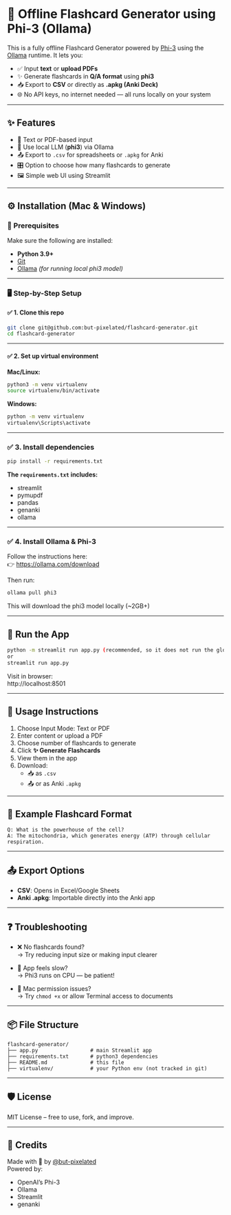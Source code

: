 # 🧠 Offline Flashcard Generator using Phi-3 (Ollama)

This is a fully offline Flashcard Generator powered by [Phi-3](https://ollama.com/library/phi3) using the [Ollama](https://ollama.com) runtime. It lets you:

- ✅ Input **text** or **upload PDFs**
- ✨ Generate flashcards in **Q/A format** using **phi3**
- 📥 Export to **CSV** or directly as **.apkg (Anki Deck)**
- 🌐 No API keys, no internet needed — all runs locally on your system

---

## ✨ Features

- 💬 Text or PDF-based input  
- 🔁 Use local LLM (**phi3**) via Ollama  
- 📤 Export to `.csv` for spreadsheets or `.apkg` for Anki  
- 🎛️ Option to choose how many flashcards to generate  
- 🖼️ Simple web UI using Streamlit  

---

## ⚙️ Installation (Mac & Windows)

### 🔧 Prerequisites

Make sure the following are installed:

- **Python 3.9+**  
- [Git](https://git-scm.com/downloads)  
- [Ollama](https://ollama.com) *(for running local phi3 model)*  

---

### 🖥️ Step-by-Step Setup

#### ✅ 1. Clone this repo

```bash
git clone git@github.com:but-pixelated/flashcard-generator.git
cd flashcard-generator
```

---

#### ✅ 2. Set up virtual environment

**Mac/Linux:**

```bash
python3 -m venv virtualenv
source virtualenv/bin/activate
```

**Windows:**

```bash
python -m venv virtualenv
virtualenv\Scripts\activate
```

---

### ✅ 3. Install dependencies

```bash
pip install -r requirements.txt
```

**The `requirements.txt` includes:**

- streamlit  
- pymupdf  
- pandas  
- genanki  
- ollama  

---

### ✅ 4. Install Ollama & Phi-3

Follow the instructions here:  
👉 https://ollama.com/download

Then run:

```bash
ollama pull phi3
```

This will download the phi3 model locally (~2GB+)

---

## 🚀 Run the App

```bash
python -m streamlit run app.py (recommended, so it does not run the global venv)
or
streamlit run app.py
```

Visit in browser:  
http://localhost:8501

---

## 🧪 Usage Instructions

1. Choose Input Mode: Text or PDF  
2. Enter content or upload a PDF  
3. Choose number of flashcards to generate  
4. Click **✨ Generate Flashcards**  
5. View them in the app  
6. Download:
   - 📥 as `.csv`  
   - 📤 or as Anki `.apkg`  

---

## 🧠 Example Flashcard Format

```
Q: What is the powerhouse of the cell?  
A: The mitochondria, which generates energy (ATP) through cellular respiration.
```

---

## 📤 Export Options

- **CSV**: Opens in Excel/Google Sheets  
- **Anki .apkg**: Importable directly into the Anki app  

---

## ❓ Troubleshooting

- ❌ No flashcards found?  
  → Try reducing input size or making input clearer  

- 🐌 App feels slow?  
  → Phi3 runs on CPU — be patient!  

- 🐛 Mac permission issues?  
  → Try `chmod +x` or allow Terminal access to documents  

---

## 📦 File Structure

```
flashcard-generator/
├── app.py                 # main Streamlit app  
├── requirements.txt       # python3 dependencies  
├── README.md              # this file  
├── virtualenv/            # your Python env (not tracked in git)  
```

---

## 🛡️ License

MIT License – free to use, fork, and improve.

---

## 🙌 Credits

Made with 💙 by [@but-pixelated](https://github.com/but-pixelated)  
Powered by:

- OpenAI’s Phi-3  
- Ollama  
- Streamlit  
- genanki

